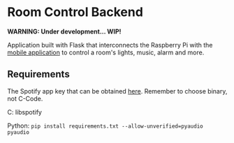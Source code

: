 # Room Control Backend

**WARNING: Under development... WIP!**

Application built with Flask that interconnects the Raspberry Pi with the
[mobile application](https://github.com/miguelfrde/roomcontrol) to
control a room's lights, music, alarm and more.

## Requirements

The Spotify app key that can be obtained [here](https://developer.spotify.com/technologies/libspotify/#application-keys).
Remember to choose binary, not C-Code.

C: libspotify

Python: `pip install requirements.txt --allow-unverified=pyaudio pyaudio`
